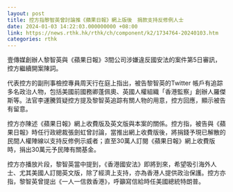 ```yaml
---
layout: post
title: 控方指黎智英曾討論推《蘋果日報》網上版後　捐款支持反修例人士
date: 2024-01-03 14:22:03.000000000 +08:00
link: https://news.rthk.hk/rthk/ch/component/k2/1734764-20240103.htm
categories: rthk
---
```


壹傳媒創辦人黎智英與《蘋果日報》3間公司涉嫌違反國安法的案件第5日審訊，控方繼續開案陳詞。

代表控方的副刑事檢控專員周天行在庭上指出，被告黎智英的Twitter 帳戶有追踪多名政治人物，包括美國前國務卿蓬佩奧、英國人權組織「香港監察」創辦人羅傑斯等。法官李運騰質疑控方提及黎智英追踪有關人物的用意，控方回應，顯示被告有留意。

控方亦陳述《蘋果日報》網上收費版及英文版與本案的關係。控方指，被告與《蘋果日報》時任行政總裁張劍虹曾討論，當推出網上收費版後，將捐錢予現已解散的民間人權陣線以支持反修例示威者；直至30萬人訂閱《蘋果日報》網上收費版時，捐出30萬元予民陣有關基金。

控方亦播放片段，黎智英當中提到，《香港國安法》即將到來，希望吸引海外人士、尤其美國人訂閱英文版，除了經濟上支持，亦為香港人提供政治保護。控方亦指，黎智英曾提出《一人一信救香港》，呼籲寫信給時任美國總統特朗普。
